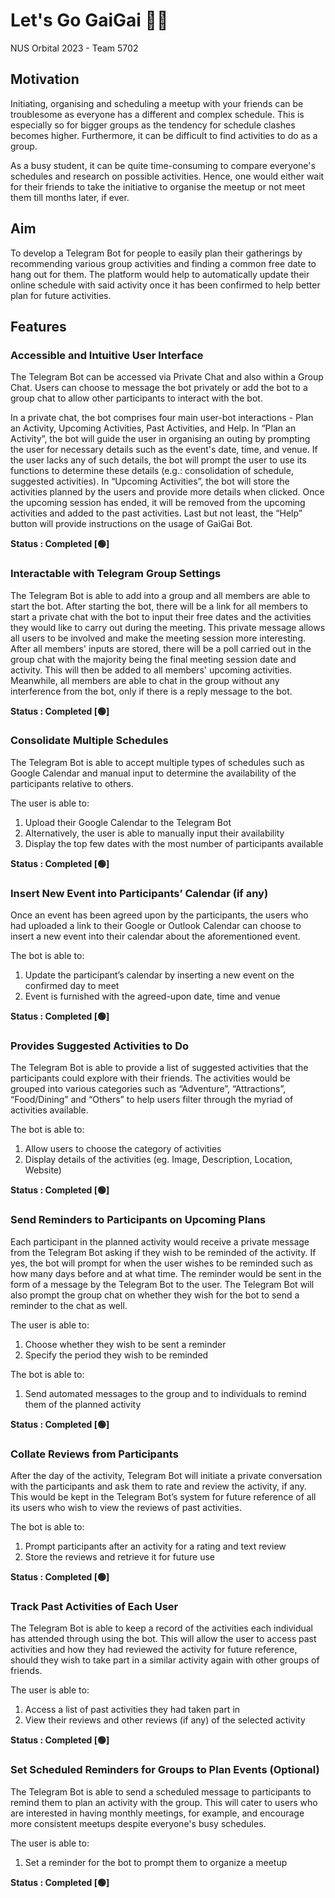 # Let's Go GaiGai :dancing_women:
NUS Orbital 2023 - Team 5702

## Motivation
Initiating, organising and scheduling a meetup with your friends can be troublesome as everyone has a different and complex schedule. This is especially so for bigger groups as the tendency for schedule clashes becomes higher. Furthermore, it can be difficult to find activities to do as a group. 

As a busy student, it can be quite time-consuming to compare everyone's schedules and research on possible activities. Hence, one would either wait for their friends to take the initiative to organise the meetup or not meet them till months later, if ever.

## Aim
To develop a Telegram Bot for people to easily plan their gatherings by recommending various group activities and finding a common free date to hang out for them. The platform would help to automatically update their online schedule with said activity once it has been confirmed to help better plan for future activities.

## Features
### Accessible and Intuitive User Interface
The Telegram Bot can be accessed via Private Chat and also within a Group Chat. Users can choose to message the bot privately or add the bot to a group chat to allow other participants to interact with the bot.

In a private chat, the bot comprises four main user-bot interactions - Plan an Activity, Upcoming Activities, Past Activities, and Help. In “Plan an Activity”, the bot will guide the user in organising an outing by prompting the user for necessary details such as the event's date, time, and venue. If the user lacks any of such details, the bot will prompt the user to use its functions to determine these details (e.g.: consolidation of schedule, suggested activities). In “Upcoming Activities”, the bot will store the activities planned by the users and provide more details when clicked. Once the upcoming session has ended, it will be removed from the upcoming activities and added to the past activities. Last but not least, the “Help” button will provide instructions on the usage of GaiGai Bot.

**Status : Completed [:green_circle:]**

### Interactable with Telegram Group Settings
The Telegram Bot is able to add into a group and all members are able to start the bot. After starting the bot, there will be a link for all members to start a private chat with the bot to input their free dates and the activities they would like to carry out during the meeting. This private message allows all users to be involved and make the meeting session more interesting. After all members' inputs are stored, there will be a poll carried out in the group chat with the majority being the final meeting session date and activity. This will then be added to all members' upcoming activities. Meanwhile, all members are able to chat in the group without any interference from the bot, only if there is a reply message to the bot. 

**Status : Completed [:green_circle:]**

### Consolidate Multiple Schedules
The Telegram Bot is able to accept multiple types of schedules such as Google Calendar and manual input to determine the availability of the participants relative to others.

The user is able to:
1. Upload their Google Calendar to the Telegram Bot
2. Alternatively, the user is able to manually input their availability
3. Display the top few dates with the most number of participants available

**Status : Completed [:green_circle:]**

### Insert New Event into Participants’ Calendar (if any)
Once an event has been agreed upon by the participants, the users who had uploaded a link to their Google or Outlook Calendar can choose to insert a new event into their calendar about the aforementioned event.

The bot is able to:
1. Update the participant’s calendar by inserting a new event on the confirmed day to meet
2. Event is furnished with the agreed-upon date, time and venue

**Status : Completed [:green_circle:]**

### Provides Suggested Activities to Do
The Telegram Bot is able to provide a list of suggested activities that the participants could explore with their friends. The activities would be grouped into various categories such as “Adventure”, “Attractions”, “Food/Dining” and “Others” to help users filter through the myriad of activities available.

The bot is able to:
1. Allow users to choose the category of activities 
2. Display details of the activities (eg. Image, Description, Location, Website)

**Status : Completed [:green_circle:]**

### Send Reminders to Participants on Upcoming Plans
Each participant in the planned activity would receive a private message from the Telegram Bot asking if they wish to be reminded of the activity. If yes, the bot will prompt for when the user wishes to be reminded such as how many days before and at what time. The reminder would be sent in the form of a message by the Telegram Bot to the user. The Telegram Bot will also prompt the group chat on whether they wish for the bot to send a reminder to the chat as well.

The user is able to:
1. Choose whether they wish to be sent a reminder
2. Specify the period they wish to be reminded

The bot is able to:
1. Send automated messages to the group and to individuals to remind them of the planned activity

**Status : Completed [:green_circle:]**

### Collate Reviews from Participants
After the day of the activity, Telegram Bot will initiate a private conversation with the participants and ask them to rate and review the activity, if any. This would be kept in the Telegram Bot’s system for future reference of all its users who wish to view the reviews of past activities.

The bot is able to:
1. Prompt participants after an activity for a rating and text review
2. Store the reviews and retrieve it for future use

**Status : Completed [:green_circle:]**

### Track Past Activities of Each User
The Telegram Bot is able to keep a record of the activities each individual has attended through using the bot. This will allow the user to access past activities and how they had reviewed the activity for future reference, should they wish to take part in a similar activity again with other groups of friends.

The user is able to:
1. Access a list of past activities they had taken part in
2. View their reviews and other reviews (if any) of the selected activity

**Status : Completed [:green_circle:]**

### Set Scheduled Reminders for Groups to Plan Events (Optional)
The Telegram Bot is able to send a scheduled message to participants to remind them to plan an activity with the group. This will cater to users who are interested in having monthly meetings, for example, and encourage more consistent meetups despite everyone's busy schedules.

The user is able to:
1. Set a reminder for the bot to prompt them to organize a meetup

**Status : Completed [:green_circle:]**
